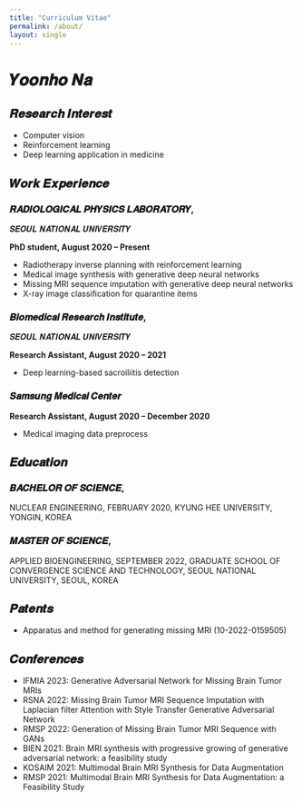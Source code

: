 ```yaml
---
title: "Curriculum Vitae"
permalink: /about/
layout: single
---
```


# 𝒀𝒐𝒐𝒏𝒉𝒐 𝑵𝒂
## 𝑹𝒆𝒔𝒆𝒂𝒓𝒄𝒉 𝑰𝒏𝒕𝒆𝒓𝒆𝒔𝒕
- Computer vision
- Reinforcement learning
- Deep learning application in medicine

## 𝑾𝒐𝒓𝒌 𝑬𝒙𝒑𝒆𝒓𝒊𝒆𝒏𝒄𝒆
### 𝑹𝑨𝑫𝑰𝑶𝑳𝑶𝑮𝑰𝑪𝑨𝑳 𝑷𝑯𝒀𝑺𝑰𝑪𝑺 𝑳𝑨𝑩𝑶𝑹𝑨𝑻𝑶𝑹𝒀,
𝑺𝑬𝑶𝑼𝑳 𝑵𝑨𝑻𝑰𝑶𝑵𝑨𝑳 𝑼𝑵𝑰𝑽𝑬𝑹𝑺𝑰𝑻𝒀

**PhD student, August 2020 – Present**
- Radiotherapy inverse planning with reinforcement learning
-	Medical image synthesis with generative deep neural networks
-	Missing MRI sequence imputation with generative deep neural networks
-	X-ray image classification for quarantine items

### 𝑩𝒊𝒐𝒎𝒆𝒅𝒊𝒄𝒂𝒍 𝑹𝒆𝒔𝒆𝒂𝒓𝒄𝒉 𝑰𝒏𝒔𝒕𝒊𝒕𝒖𝒕𝒆,
𝑺𝑬𝑶𝑼𝑳 𝑵𝑨𝑻𝑰𝑶𝑵𝑨𝑳 𝑼𝑵𝑰𝑽𝑬𝑹𝑺𝑰𝑻𝒀

**Research Assistant, August 2020 – 2021**
- Deep learning-based sacroiliitis detection

### 𝑺𝒂𝒎𝒔𝒖𝒏𝒈 𝑴𝒆𝒅𝒊𝒄𝒂𝒍 𝑪𝒆𝒏𝒕𝒆𝒓
**Research Assistant, August 2020 – December 2020**
- Medical imaging data preprocess

## 𝑬𝒅𝒖𝒄𝒂𝒕𝒊𝒐𝒏
### 𝑩𝑨𝑪𝑯𝑬𝑳𝑶𝑹 𝑶𝑭 𝑺𝑪𝑰𝑬𝑵𝑪𝑬,
NUCLEAR ENGINEERING, FEBRUARY 2020, KYUNG HEE UNIVERSITY, YONGIN, KOREA

### 𝑴𝑨𝑺𝑻𝑬𝑹 𝑶𝑭 𝑺𝑪𝑰𝑬𝑵𝑪𝑬,
APPLIED BIOENGINEERING, SEPTEMBER 2022, GRADUATE SCHOOL OF CONVERGENCE SCIENCE AND TECHNOLOGY, SEOUL NATIONAL UNIVERSITY, SEOUL, KOREA

## 𝑷𝒂𝒕𝒆𝒏𝒕𝒔
- Apparatus and method for generating missing MRI (10-2022-0159505)

## 𝑪𝒐𝒏𝒇𝒆𝒓𝒆𝒏𝒄𝒆𝒔
- IFMIA 2023: Generative Adversarial Network for Missing Brain Tumor MRIs
- RSNA 2022: Missing Brain Tumor MRI Sequence Imputation with Laplacian filter Attention with Style Transfer Generative Adversarial Network
- RMSP 2022: Generation of Missing Brain Tumor MRI Sequence with GANs
- BIEN 2021: Brain MRI synthesis with progressive growing of generative adversarial network: a feasibility study
- KOSAIM 2021: Multimodal Brain MRI Synthesis for Data Augmentation
- RMSP 2021: Multimodal Brain MRI Synthesis for Data Augmentation: a Feasibility Study
